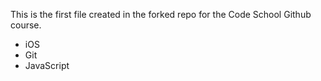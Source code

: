 This is the first file created in the forked repo for the Code School Github course.

* iOS
* Git
* JavaScript
